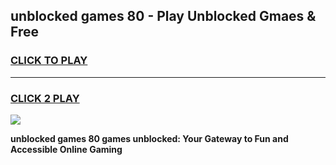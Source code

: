 
## unblocked games 80 - Play Unblocked Gmaes & Free
<h3>
<a href="https://premium.freeplayer.one?title=unblocked_games_80&ref=19F">CLICK TO PLAY</a></h3>
<hr>

<h3>
<a href="https://premium.freeplayer.one?title=unblocked_games_80&ref=19F">CLICK 2 PLAY</a>
  
</h3>

<a href="https://premium.freeplayer.one?title=unblocked_games_80&ref=19F/"><img src="https://clearcache.store/games.png"></a>


**unblocked games 80 games unblocked: Your Gateway to Fun and Accessible Online Gaming**
